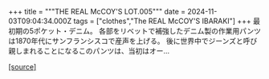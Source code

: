 +++
title = """THE REAL McCOY'S LOT.005"""
date = 2024-11-03T09:04:34.000Z
tags = ["clothes","The REAL McCOY'S IBARAKI"]
+++
最初期の5ポケット・デニム。 各部をリベットで補強したデニム製の作業用パンツは1870年代にサンフランシスコで産声を上げる。 後に世界中でジーンズと呼び親しまれることになるこのパンツは、当初はオー...

[[source]](https://the-realmccoys.ocnk.net/product/1468)
